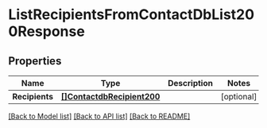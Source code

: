 # ListRecipientsFromContactDbList200Response

## Properties

Name | Type | Description | Notes
------------ | ------------- | ------------- | -------------
**Recipients** | [**[]ContactdbRecipient200**](ContactdbRecipient200.md) |  |[optional] 

[[Back to Model list]](../README.md#documentation-for-models) [[Back to API list]](../README.md#documentation-for-api-endpoints) [[Back to README]](../README.md)


